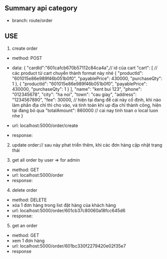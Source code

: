 ## Summary api category

- branch: route/order

## USE

1. create order

- method: POST
- data:
  {
  "cardId":"601cafcb670b57112c84ca4a",// id của cart
  "cart": [ // các product từ cart chuyển thành format này nhé
  {
  "productId": "601015e86e989f46b051b0f0",
  "payablePrice": 430000,
  "purchaseQty": 1
  },
  {
  "productId": "601015e86e989f46b051b0f0",
  "payablePrice": 430000,
  "purchaseQty": 1
  }
  ],
  "name": "kent bui 123",
  "phone": "012345678",
  "city": "ha noi",
  "town": "cau giay",
  "address": "1234567890",
  "fee": 30000, // hiện tại đang để cái này cố định, khi nào làm phần địa chỉ thì cho vào, và tính toán khi up địa chỉ thành công, hiện tại đang bỏ qua
  "totalAmount": 860000 // cai nay tinh toan o local luon nhe
  }

- url: localhost:5000/order/create
- response:

2. update order:// sau này phat triển thêm, khi các đơn hàng cập nhật trạng thái

3. get all order by user => for admin

- method: GET
- url: localhost:5000/order
- response:

4. delete order

- method: DELETE
- xóa 1 đơn hàng trong list đặt hàng của khách hàng
- url: localhost:5000/order/601cb37c80060a18fcc645d6
- response:

5. get an order

- method: GET
- xem 1 đơn hàng
- url: localhost:5000/order/601bc330f2279420e02f35e7
- response
